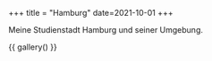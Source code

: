 +++
title = "Hamburg"
date=2021-10-01
+++

Meine Studienstadt Hamburg und seiner Umgebung.

{{ gallery() }}
